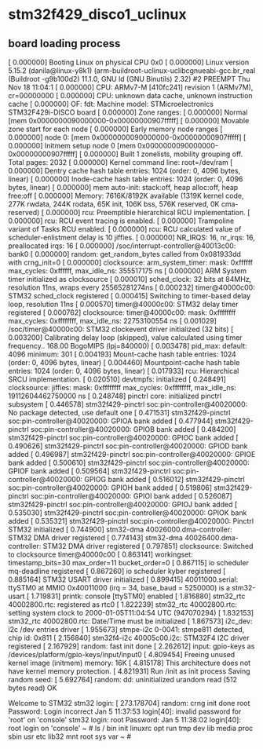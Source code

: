 # stm32f429_disco1_uclinux


## board loading process

[    0.000000] Booting Linux on physical CPU 0x0
[    0.000000] Linux version 5.15.2 (danila@linux-y8k1) (arm-buildroot-uclinux-uclibcgnueabi-gcc.br_real (Buildroot -g9b100d2) 11.1.0, GNU ld (GNU Binutils) 2.32) #2 PREEMPT Thu Nov 18 11:04:1
[    0.000000] CPU: ARMv7-M [410fc241] revision 1 (ARMv7M), cr=00000000
[    0.000000] CPU: unknown data cache, unknown instruction cache
[    0.000000] OF: fdt: Machine model: STMicroelectronics STM32F429i-DISCO board
[    0.000000] Zone ranges:
[    0.000000]   Normal   [mem 0x0000000090000000-0x00000000907fffff]
[    0.000000] Movable zone start for each node
[    0.000000] Early memory node ranges
[    0.000000]   node   0: [mem 0x0000000090000000-0x00000000907fffff]
[    0.000000] Initmem setup node 0 [mem 0x0000000090000000-0x00000000907fffff]
[    0.000000] Built 1 zonelists, mobility grouping off.  Total pages: 2032
[    0.000000] Kernel command line: root=/dev/ram
[    0.000000] Dentry cache hash table entries: 1024 (order: 0, 4096 bytes, linear)
[    0.000000] Inode-cache hash table entries: 1024 (order: 0, 4096 bytes, linear)
[    0.000000] mem auto-init: stack:off, heap alloc:off, heap free:off
[    0.000000] Memory: 7616K/8192K available (1319K kernel code, 277K rwdata, 244K rodata, 65K init, 106K bss, 576K reserved, 0K cma-reserved)
[    0.000000] rcu: Preemptible hierarchical RCU implementation.
[    0.000000] rcu:     RCU event tracing is enabled.
[    0.000000]  Trampoline variant of Tasks RCU enabled.
[    0.000000] rcu: RCU calculated value of scheduler-enlistment delay is 10 jiffies.
[    0.000000] NR_IRQS: 16, nr_irqs: 16, preallocated irqs: 16
[    0.000000] /soc/interrupt-controller@40013c00: bank0
[    0.000000] random: get_random_bytes called from 0x081933dd with crng_init=0
[    0.000000] clocksource: arm_system_timer: mask: 0xffffff max_cycles: 0xffffff, max_idle_ns: 355517175 ns
[    0.000000] ARM System timer initialized as clocksource
[    0.000010] sched_clock: 32 bits at 84MHz, resolution 11ns, wraps every 25565281274ns
[    0.000232] timer@40000c00: STM32 sched_clock registered
[    0.000415] Switching to timer-based delay loop, resolution 11ns
[    0.000570] timer@40000c00: STM32 delay timer registered
[    0.000762] clocksource: timer@40000c00: mask: 0xffffffff max_cycles: 0xffffffff, max_idle_ns: 22753100554 ns
[    0.001029] /soc/timer@40000c00: STM32 clockevent driver initialized (32 bits)
[    0.003200] Calibrating delay loop (skipped), value calculated using timer frequency.. 168.00 BogoMIPS (lpj=840000)
[    0.003478] pid_max: default: 4096 minimum: 301
[    0.004193] Mount-cache hash table entries: 1024 (order: 0, 4096 bytes, linear)
[    0.004460] Mountpoint-cache hash table entries: 1024 (order: 0, 4096 bytes, linear)
[    0.017933] rcu: Hierarchical SRCU implementation.
[    0.020510] devtmpfs: initialized
[    0.248491] clocksource: jiffies: mask: 0xffffffff max_cycles: 0xffffffff, max_idle_ns: 19112604462750000 ns
[    0.248748] pinctrl core: initialized pinctrl subsystem
[    0.446578] stm32f429-pinctrl soc:pin-controller@40020000: No package detected, use default one
[    0.471531] stm32f429-pinctrl soc:pin-controller@40020000: GPIOA bank added
[    0.477944] stm32f429-pinctrl soc:pin-controller@40020000: GPIOB bank added
[    0.484200] stm32f429-pinctrl soc:pin-controller@40020000: GPIOC bank added
[    0.490626] stm32f429-pinctrl soc:pin-controller@40020000: GPIOD bank added
[    0.496987] stm32f429-pinctrl soc:pin-controller@40020000: GPIOE bank added
[    0.500610] stm32f429-pinctrl soc:pin-controller@40020000: GPIOF bank added
[    0.509564] stm32f429-pinctrl soc:pin-controller@40020000: GPIOG bank added
[    0.516012] stm32f429-pinctrl soc:pin-controller@40020000: GPIOH bank added
[    0.519806] stm32f429-pinctrl soc:pin-controller@40020000: GPIOI bank added
[    0.526087] stm32f429-pinctrl soc:pin-controller@40020000: GPIOJ bank added
[    0.535030] stm32f429-pinctrl soc:pin-controller@40020000: GPIOK bank added
[    0.535321] stm32f429-pinctrl soc:pin-controller@40020000: Pinctrl STM32 initialized
[    0.744900] stm32-dma 40026000.dma-controller: STM32 DMA driver registered
[    0.774143] stm32-dma 40026400.dma-controller: STM32 DMA driver registered
[    0.797851] clocksource: Switched to clocksource timer@40000c00
[    0.863141] workingset: timestamp_bits=30 max_order=11 bucket_order=0
[    0.867115] io scheduler mq-deadline registered
[    0.867260] io scheduler kyber registered
[    0.885164] STM32 USART driver initialized
[    0.899415] 40011000.serial: ttySTM0 at MMIO 0x40011000 (irq = 34, base_baud = 5250000) is a stm32-usart
[    1.719831] printk: console [ttySTM0] enabled
[    1.816880] stm32_rtc 40002800.rtc: registered as rtc0
[    1.822239] stm32_rtc 40002800.rtc: setting system clock to 2000-01-05T11:04:54 UTC (947070294)
[    1.832153] stm32_rtc 40002800.rtc: Date/Time must be initialized
[    1.867573] i2c_dev: i2c /dev entries driver
[    1.955673] stmpe-i2c 0-0041: stmpe811 detected, chip id: 0x811
[    2.156840] stm32f4-i2c 40005c00.i2c: STM32F4 I2C driver registered
[    2.167929] random: fast init done
[    2.262612] input: gpio-keys as /devices/platform/gpio-keys/input/input0
[    4.809454] Freeing unused kernel image (initmem) memory: 16K
[    4.815178] This architecture does not have kernel memory protection.
[    4.821931] Run /init as init process
Saving random seed: [    5.692764] random: dd: uninitialized urandom read (512 bytes read)
OK

Welcome to STM32
stm32 login: [  273.178704] random: crng init done
root
Password:
Login incorrect
Jan  5 11:37:53 login[40]: invalid password for 'root' on 'console'
stm32 login: root
Password:
Jan  5 11:38:02 login[40]: root login on 'console'
~ # ls /
bin      init     linuxrc  opt      run      tmp
dev      lib      media    proc     sbin     usr
etc      lib32    mnt      root     sys      var
~ #
